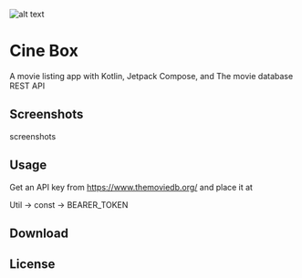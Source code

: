 ![alt text]([https://github.com/[username]/[reponame]/blob/[branch]/image.jpg](https://github.com/aliakbarranjdoost/Cine-Box/blob/master/app/src/main/res/mipmap-anydpi-v26/ic_launcher.xml)?raw=true)
# Cine Box

A movie listing app with Kotlin, Jetpack Compose, and The movie database REST API

## Screenshots

screenshots

## Usage

Get an API key from https://www.themoviedb.org/ and place it at

Util -> const -> BEARER_TOKEN

## Download

## License 
